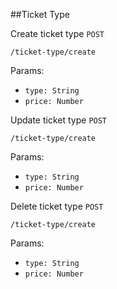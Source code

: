 ##Ticket Type

Create ticket type ``POST``

``/ticket-type/create``

Params:
- ``type: String``
- ``price: Number``

Update ticket type ``POST``

``/ticket-type/create``

Params:
- ``type: String``
- ``price: Number``

Delete ticket type ``POST``

``/ticket-type/create``

Params:
- ``type: String``
- ``price: Number``